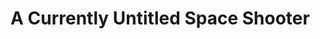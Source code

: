 <h1>A Currently Untitled Space Shooter</h1>

<!--stackedit_data:
eyJoaXN0b3J5IjpbLTYwMjYxMjcwNywtMTk2MDI3MjMxNiwtMT
IwMjg2MTUwNywtMjQ1MzIyOTQ0LDQzMTI4MTAwMiwtNjAyNjEy
NzA3XX0=
-->